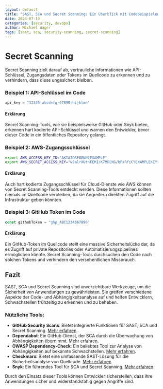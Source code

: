 ```yaml
---
layout: default
title: "SAST, SCA und Secret Scanning: Ein Überblick mit Codebeispielen"
date: 2024-07-19
categories: [security, devops]
author: Michael Wager
tags: [sast, sca, security-scanning, secret-scanning]
---
```



# Secret Scanning

Secret Scanning zielt darauf ab, vertrauliche Informationen wie API-Schlüssel, Zugangsdaten oder Tokens im Quellcode zu erkennen und zu verhindern, dass diese ungesichert bleiben.

### Beispiel 1: API-Schlüssel im Code

```python
api_key = "12345-abcdefg-67890-hijklmn"
```

#### Erklärung
Secret Scanning-Tools, wie sie beispielsweise GitHub oder Snyk bieten, erkennen hart kodierte API-Schlüssel und warnen den Entwickler, bevor dieser Code in ein öffentliches Repository gelangt.

### Beispiel 2: AWS-Zugangsschlüssel

```bash
export AWS_ACCESS_KEY_ID="AKIAIOSFODNN7EXAMPLE"
export AWS_SECRET_ACCESS_KEY="wJalrXUtnFEMI/K7MDENG/bPxRfiCYEXAMPLEKEY"
```

#### Erklärung
Auch hart kodierte Zugangsschlüssel für Cloud-Dienste wie AWS können von Secret Scanning-Tools entdeckt werden. Diese Informationen sollten niemals im Quellcode verbleiben, da sie Angreifern direkten Zugriff auf die Infrastruktur geben könnten.

### Beispiel 3: GitHub Token im Code

```javascript
const githubToken = "ghp_ABC1234567890"
```

#### Erklärung
Ein GitHub-Token im Quellcode stellt eine massive Sicherheitslücke dar, da es Zugriff auf private Repositories oder Automatisierungspipelines ermöglichen könnte. Secret Scanning-Tools durchsuchen den Code nach solchen Tokens und verhindern den versehentlichen Missbrauch.

## Fazit

SAST, SCA und Secret Scanning sind unverzichtbare Werkzeuge, um die Sicherheit von Anwendungen zu gewährleisten. Sie greifen verschiedene Aspekte der Code- und Abhängigkeitsanalyse auf und helfen Entwicklern, Schwachstellen frühzeitig zu erkennen und zu beheben.

### Nützliche Tools:

- **GitHub Security Scans**: Bietet integrierte Funktionen für SAST, SCA und Secret Scanning. [Mehr erfahren](https://docs.github.com/en/code-security/secure-coding).
- **Dependabot**: Ein GitHub-Dienst, der SCA durch die Überwachung von Abhängigkeiten übernimmt. [Mehr erfahren](https://github.com/dependabot).
- **OWASP Dependency-Check**: Ein beliebtes Tool zur Analyse von Abhängigkeiten auf bekannte Schwachstellen. [Mehr erfahren](https://owasp.org/www-project-dependency-check/).
- **Checkmarx**: Bietet eine umfassende SAST-Lösung für die Sicherheitsanalyse von Quellcode. [Mehr erfahren](https://checkmarx.com/).
- **Snyk**: Ein führendes Tool für SCA und Secret Scanning. [Mehr erfahren](https://snyk.io/).

Durch den Einsatz dieser Tools können Entwickler sicherstellen, dass ihre Anwendungen sicher und widerstandsfähig gegen Angriffe sind.
